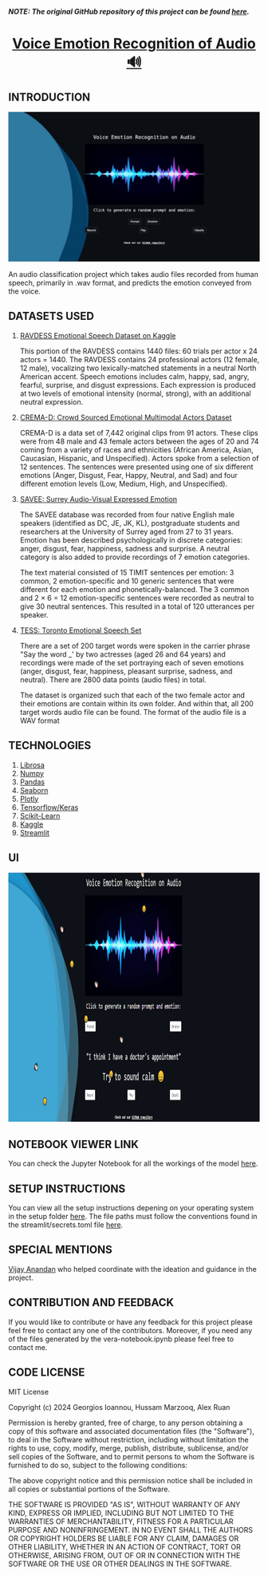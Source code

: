 ***NOTE: The original GitHub repository of this project can be found [here](https://github.com/AlexOneUp/VERA_CTP).***

<div>
    <h1  align="center" > <a href="https://vera-deployed-v2.streamlit.app/">Voice Emotion Recognition of Audio 🔊</a></h1>
</div>

## INTRODUCTION

<p align="center">
   <a
      href="https://stock.adobe.com/search?k=waveform&asset_id=327369570" target="_blank">
      <img src="./static/vera-landing.gif"
      alt="Waveform illustration" width="600" height="300"/>
   </a>
</p>

An audio classification project which takes audio files recorded from human speech, primarily in .wav format, and predicts the emotion conveyed from the voice.

## DATASETS USED

1. [RAVDESS Emotional Speech Dataset on Kaggle](https://www.kaggle.com/uwrfkaggler/ravdess-emotional-speech-audio)
   <br />
   <p>This portion of the RAVDESS contains 1440 files: 60 trials per actor x 24 actors = 1440. The RAVDESS contains 24 professional actors (12 female, 12 male), vocalizing two lexically-matched statements in a neutral North American accent. Speech emotions includes calm, happy, sad, angry, fearful, surprise, and disgust expressions. Each expression is produced at two levels of emotional intensity (normal, strong), with an additional neutral expression.</p>

2. [CREMA-D: Crowd Sourced Emotional Multimodal Actors Dataset](https://www.kaggle.com/datasets/ejlok1/cremad)
   <br>
   <p>CREMA-D is a data set of 7,442 original clips from 91 actors. These clips were from 48 male and 43 female actors between the ages of 20 and 74 coming from a variety of races and ethnicities (African America, Asian, Caucasian, Hispanic, and Unspecified). Actors spoke from a selection of 12 sentences. The sentences were presented using one of six different emotions (Anger, Disgust, Fear, Happy, Neutral, and Sad) and four different emotion levels (Low, Medium, High, and Unspecified).</p>

3. [SAVEE: Surrey Audio-Visual Expressed Emotion](https://www.kaggle.com/datasets/ejlok1/surrey-audiovisual-expressed-emotion-savee)
   <br>
   <p>The SAVEE database was recorded from four native English male speakers (identified as DC, JE, JK, KL), postgraduate students and researchers at the University of Surrey aged from 27 to 31 years. Emotion has been described psychologically in discrete categories: anger, disgust, fear, happiness, sadness and surprise. A neutral category is also added to provide recordings of 7 emotion categories.<br>

   The text material consisted of 15 TIMIT sentences per emotion: 3 common, 2 emotion-specific and 10 generic sentences that were different for each emotion and phonetically-balanced. The 3 common and 2 × 6 = 12 emotion-specific sentences were recorded as neutral to give 30 neutral sentences. This resulted in a total of 120 utterances per speaker.</p>

4. [TESS: Toronto Emotional Speech Set](https://www.kaggle.com/datasets/ejlok1/toronto-emotional-speech-set-tess)
   <br>
   <p>There are a set of 200 target words were spoken in the carrier phrase "Say the word _' by two actresses (aged 26 and 64 years) and recordings were made of the set portraying each of seven emotions (anger, disgust, fear, happiness, pleasant surprise, sadness, and neutral). There are 2800 data points (audio files) in total.<br>

   The dataset is organized such that each of the two female actor and their emotions are contain within its own folder. And within that, all 200 target words audio file can be found. The format of the audio file is a WAV format</p>

## TECHNOLOGIES

1. [Librosa](https://librosa.org)
2. [Numpy](https://numpy.org/)
3. [Pandas](https://pandas.pydata.org/)
4. [Seaborn](https://seaborn.pydata.org/)
5. [Plotly](https://plotly.com/)
6. [Tensorflow/Keras](https://www.tensorflow.org/)
7. [Scikit-Learn](https://scikit-learn.org/stable/)
8. [Kaggle](https://www.kaggle.com/)
9. [Streamlit](https://streamlit.io/)

## UI
<p align="center">
   <img src="./static/ui.png"
      alt="User Interface Design illustration" width="1600" height="500"/>
</p>

## NOTEBOOK VIEWER LINK

You can check the Jupyter Notebook for all the workings of the model [here](https://nbviewer.org/github/GeorgiosIoannouCoder/vera-deployed-v2/blob/main/backend/vera-notebook.ipynb).

## SETUP INSTRUCTIONS

You can view all the setup instructions depening on your operating system in the setup folder [here](https://github.com/GeorgiosIoannouCoder/vera-deployed-v2/tree/main/setup).
The file paths must follow the conventions found in the streamlit/secrets.toml file [here](https://github.com/GeorgiosIoannouCoder/vera-deployed-v2/blob/main/.streamlit/secrets_example.toml).

## SPECIAL MENTIONS

[Vijay Anandan](https://www.linkedin.com/in/vijay-anadan) who helped coordinate with the ideation and guidance in the project.

## CONTRIBUTION AND FEEDBACK

If you would like to contribute or have any feedback for this project please feel free to contact any one of the contributors. Moreover, if you need any of the files generated by the vera-notebook.ipynb please feel free to contact me.

## CODE LICENSE

MIT License

Copyright (c) 2024 Georgios Ioannou, Hussam Marzooq, Alex Ruan

Permission is hereby granted, free of charge, to any person obtaining a copy
of this software and associated documentation files (the "Software"), to deal
in the Software without restriction, including without limitation the rights
to use, copy, modify, merge, publish, distribute, sublicense, and/or sell
copies of the Software, and to permit persons to whom the Software is
furnished to do so, subject to the following conditions:

The above copyright notice and this permission notice shall be included in all
copies or substantial portions of the Software.

THE SOFTWARE IS PROVIDED "AS IS", WITHOUT WARRANTY OF ANY KIND, EXPRESS OR
IMPLIED, INCLUDING BUT NOT LIMITED TO THE WARRANTIES OF MERCHANTABILITY,
FITNESS FOR A PARTICULAR PURPOSE AND NONINFRINGEMENT. IN NO EVENT SHALL THE
AUTHORS OR COPYRIGHT HOLDERS BE LIABLE FOR ANY CLAIM, DAMAGES OR OTHER
LIABILITY, WHETHER IN AN ACTION OF CONTRACT, TORT OR OTHERWISE, ARISING FROM,
OUT OF OR IN CONNECTION WITH THE SOFTWARE OR THE USE OR OTHER DEALINGS IN THE
SOFTWARE.
